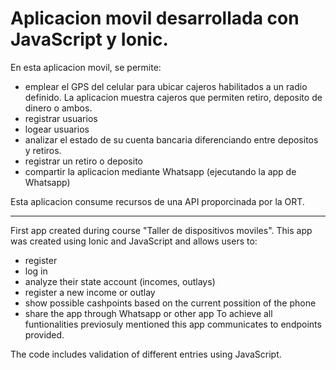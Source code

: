 # Aplicacion movil desarrollada con JavaScript y Ionic.

En esta aplicacion movil, se permite:
- emplear el GPS del celular para ubicar cajeros habilitados a un radio definido. La aplicacion muestra cajeros que permiten retiro, deposito de dinero o ambos.
- registrar usuarios
- logear usuarios
- analizar el estado de su cuenta bancaria diferenciando entre depositos y retiros.
- registrar un retiro o deposito
- compartir la aplicacion mediante Whatsapp (ejecutando la app de Whatsapp)
    
Esta aplicacion consume recursos de una API proporcinada por la ORT.

------------------------------------------------------------------------------------------------------------------------------------------------------------------

First app created during course "Taller de dispositivos moviles". This app was created using Ionic and JavaScript and allows users to:
- register
- log in
- analyze their state account (incomes, outlays)
- register a new income or outlay
- show possible cashpoints based on the current possition of the phone
- share the app through Whatsapp or other app
To achieve all funtionalities previosuly mentioned this app communicates to endpoints provided. 

The code includes validation of different entries using JavaScript.
